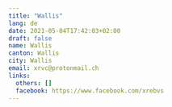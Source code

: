 ```yaml
---
title: "Wallis"
lang: de
date: 2021-05-04T17:42:03+02:00
draft: false
name: Wallis
canton: Wallis
city: Wallis
email: xrvc@protonmail.ch
links:
  others: []
  facebook: https://www.facebook.com/xrebvs
---
```


